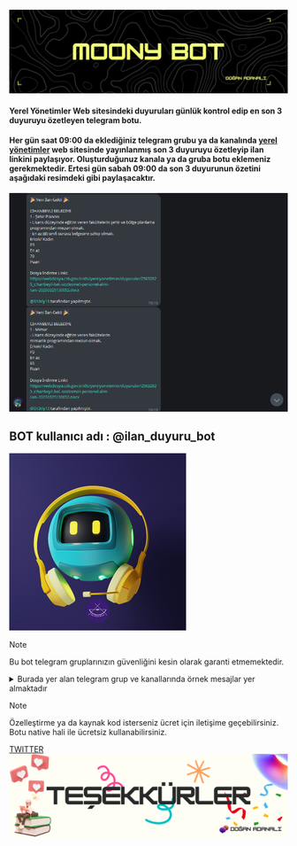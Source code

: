 ![](/merhaba.png)
#### Yerel Yönetimler Web sitesindeki duyuruları günlük kontrol edip en son 3 duyuruyu özetleyen telegram botu.
#### Her gün saat 09:00 da eklediğiniz telegram grubu ya da kanalında [yerel yönetimler](https://yerelyonetimler.csb.gov.tr/duyurular) web sitesinde yayınlanmış son 3 duyuruyu özetleyip ilan linkini paylaşıyor. Oluşturduğunuz kanala ya da gruba botu eklemeniz gerekmektedir. Ertesi gün sabah 09:00 da son 3 duyurunun özetini aşağıdaki resimdeki gibi paylaşacaktır.

![](/tanitim.png)
## BOT kullanıcı adı : @ilan_duyuru_bot

![](/pp.png)

>[!NOTE]
>Bu bot telegram gruplarınızın güvenliğini kesin olarak garanti etmemektedir.

<details><summary>Burada yer alan telegram grup ve kanallarında örnek mesajlar yer almaktadır</summary>

- [DUYURU 1](https://t.me/memurduyuru)
- [Duyuru Yedek Grup](https://t.me/kahramanmaraszabitkatipligi)
  
</details>

>[!NOTE]
>Özelleştirme ya da kaynak kod isterseniz ücret için iletişime geçebilirsiniz.
>Botu native hali ile ücretsiz kullanabilirsiniz.

[TWITTER](https://x.com/sh3rly13)
![](/thanks.png)

